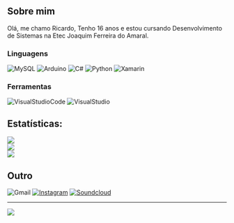 ## Sobre mim
Olá, me chamo Ricardo, Tenho 16 anos e estou cursando Desenvolvimento de Sistemas na Etec Joaquim Ferreira do Amaral. <br>

### Linguagens
![MySQL](https://img.shields.io/badge/mysql-4479A1.svg?style=for-the-badge&logo=mysql&logoColor=white) 
![Arduino](https://img.shields.io/badge/-Arduino-00979D?style=for-the-badge&logo=Arduino&logoColor=white) 
![C#](https://img.shields.io/badge/c%23-%23239120.svg?style=for-the-badge&logo=csharp&logoColor=white) 
![Python](https://img.shields.io/badge/python-3670A0?style=for-the-badge&logo=python&logoColor=ffdd54) 
![Xamarin](https://img.shields.io/badge/Xamarin-3199DC?style=for-the-badge&logo=xamarin&logoColor=white) 

### Ferramentas
![VisualStudioCode](https://img.shields.io/badge/VSCode-0078D4?style=for-the-badge&logo=visual%20studio%20code&logoColor=white)
![VisualStudio](https://img.shields.io/badge/Visual_Studio-5C2D91?style=for-the-badge&logo=visual%20studio&logoColor=white)




##  Estatísticas:
![](https://github-readme-stats.vercel.app/api?username=akaricardinho&theme=midnight-purple&hide_border=true&include_all_commits=false&count_private=false)<br/>
![](https://github-readme-streak-stats.herokuapp.com/?user=akaricardinho&theme=midnight-purple&hide_border=true)<br/>
![](https://github-readme-stats.vercel.app/api/top-langs/?username=akaricardinho&theme=midnight-purple&hide_border=true&include_all_commits=false&count_private=false&layout=compact)

## Outro
![Gmail](https://img.shields.io/badge/Gmail-D14836?style=for-the-badge&logo=gmail&logoColor=white)
[![Instagram](https://img.shields.io/badge/Instagram-E4405F?style=for-the-badge&logo=instagram&logoColor=white)](https://www.instagram.com/ricass_s/)
[![Soundcloud](https://img.shields.io/badge/SoundCloud-FF3300?style=for-the-badge&logo=soundcloud&logoColor=white)](https://soundcloud.com/akamazzo)

---
[![](https://visitcount.itsvg.in/api?id=akaricardinho&icon=5&color=11)](https://visitcount.itsvg.in)
